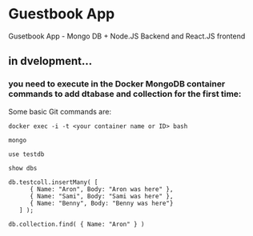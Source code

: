 # Guestbook App 
Gusetbook App - Mongo DB + Node.JS Backend and React.JS frontend 
## in dvelopment...

### you need to execute in the Docker MongoDB container commands to add dtabase and collection for the first time:
Some basic Git commands are:
```
docker exec -i -t <your container name or ID> bash

mongo

use testdb

show dbs

db.testcoll.insertMany( [
      { Name: "Aron", Body: "Aron was here" },
      { Name: "Sami", Body: "Sami was here" },
      { Name: "Benny", Body: "Benny was here"}
   ] );

db.collection.find( { Name: "Aron" } )
```
